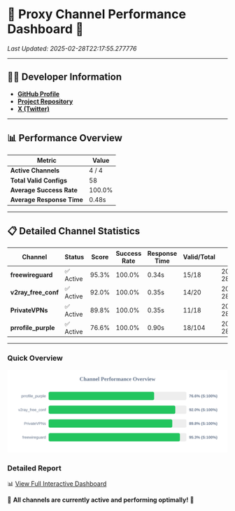 # 🌟 Proxy Channel Performance Dashboard 🌟

_Last Updated: 2025-02-28T22:17:55.277776_

---

## 👩‍💻 Developer Information

- **[GitHub Profile](https://github.com/4n0nymou3)**  
- **[Project Repository](https://github.com/4n0nymou3/multi-proxy-config-fetcher)**  
- **[X (Twitter)](https://x.com/4n0nymou3)**  

---

## 📊 Performance Overview

| Metric                | Value       |
|-----------------------|-------------|
| **Active Channels**   | 4 / 4       |
| **Total Valid Configs** | 58          |
| **Average Success Rate** | 100.0%      |
| **Average Response Time** | 0.48s       |

---

## 📋 Detailed Channel Statistics

| Channel          | Status     | Score  | Success Rate | Response Time | Valid/Total | Last Success               |
|------------------|------------|--------|--------------|---------------|-------------|----------------------------|
| **freewireguard**  | ✅ Active  | 95.3%  | 100.0% | 0.34s         | 15/18       | 2025-02-28T22:17:55.276416 |
| **v2ray_free_conf**  | ✅ Active  | 92.0%  | 100.0% | 0.35s         | 14/20       | 2025-02-28T22:17:54.534074 |
| **PrivateVPNs**  | ✅ Active  | 89.8%  | 100.0% | 0.35s         | 11/18       | 2025-02-28T22:17:54.915087 |
| **prrofile_purple**  | ✅ Active  | 76.6%  | 100.0% | 0.90s         | 18/104       | 2025-02-28T22:17:54.140021 |

---

### Quick Overview
<div align="center">
  <a href="https://raw.githubusercontent.com/nullluser/NullRepo/refs/heads/main/assets/channel_stats_chart.svg">
    <img src="https://raw.githubusercontent.com/nullluser/NullRepo/refs/heads/main/assets/channel_stats_chart.svg" alt="Source Performance Statistics" width="800">
  </a>
</div>

### Detailed Report
📊 [View Full Interactive Dashboard](https://htmlpreview.github.io/?https://github.com/nullluser/NullRepo/blob/main/assets/performance_report.html)

🎉 **All channels are currently active and performing optimally!** 🎉
